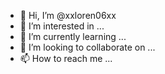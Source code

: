 - 👋 Hi, I’m @xxloren06xx
- 👀 I’m interested in ...
- 🌱 I’m currently learning ...
- 💞️ I’m looking to collaborate on ...
- 📫 How to reach me ...

<!---
xxloren06xx/xxloren06xx is a ✨ special ✨ repository because its `README.md` (this file) appears on your GitHub profile.
You can click the Preview link to take a look at your changes.
--->
